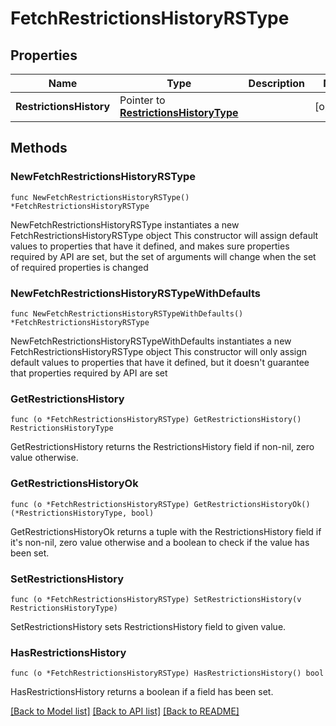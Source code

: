 # FetchRestrictionsHistoryRSType

## Properties

Name | Type | Description | Notes
------------ | ------------- | ------------- | -------------
**RestrictionsHistory** | Pointer to [**RestrictionsHistoryType**](RestrictionsHistoryType.md) |  | [optional] 

## Methods

### NewFetchRestrictionsHistoryRSType

`func NewFetchRestrictionsHistoryRSType() *FetchRestrictionsHistoryRSType`

NewFetchRestrictionsHistoryRSType instantiates a new FetchRestrictionsHistoryRSType object
This constructor will assign default values to properties that have it defined,
and makes sure properties required by API are set, but the set of arguments
will change when the set of required properties is changed

### NewFetchRestrictionsHistoryRSTypeWithDefaults

`func NewFetchRestrictionsHistoryRSTypeWithDefaults() *FetchRestrictionsHistoryRSType`

NewFetchRestrictionsHistoryRSTypeWithDefaults instantiates a new FetchRestrictionsHistoryRSType object
This constructor will only assign default values to properties that have it defined,
but it doesn't guarantee that properties required by API are set

### GetRestrictionsHistory

`func (o *FetchRestrictionsHistoryRSType) GetRestrictionsHistory() RestrictionsHistoryType`

GetRestrictionsHistory returns the RestrictionsHistory field if non-nil, zero value otherwise.

### GetRestrictionsHistoryOk

`func (o *FetchRestrictionsHistoryRSType) GetRestrictionsHistoryOk() (*RestrictionsHistoryType, bool)`

GetRestrictionsHistoryOk returns a tuple with the RestrictionsHistory field if it's non-nil, zero value otherwise
and a boolean to check if the value has been set.

### SetRestrictionsHistory

`func (o *FetchRestrictionsHistoryRSType) SetRestrictionsHistory(v RestrictionsHistoryType)`

SetRestrictionsHistory sets RestrictionsHistory field to given value.

### HasRestrictionsHistory

`func (o *FetchRestrictionsHistoryRSType) HasRestrictionsHistory() bool`

HasRestrictionsHistory returns a boolean if a field has been set.


[[Back to Model list]](../README.md#documentation-for-models) [[Back to API list]](../README.md#documentation-for-api-endpoints) [[Back to README]](../README.md)


